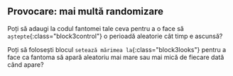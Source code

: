 ## Provocare: mai multă randomizare

Poți să adaugi la codul fantomei tale ceva pentru a o face să `aștepte`{:class="block3control"} o perioadă aleatorie cât timp e ascunsă?

Poți să folosești blocul `setează mărimea la`{:class="block3looks"} pentru a face ca fantoma să apară aleatoriu mai mare sau mai mică de fiecare dată când apare?